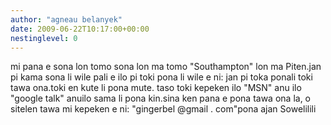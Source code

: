 ```yaml
---
author: "agneau belanyek"
date: 2009-06-22T10:17:00+00:00
nestinglevel: 0
---
```

mi pana e sona lon tomo sona lon ma tomo "Southampton" lon ma Piten.jan pi kama sona li wile pali e ilo pi toki pona li wile e ni: jan pi toka ponali toki tawa ona.toki en kute li pona mute. taso toki kepeken ilo "MSN" anu ilo "google talk" anuilo sama li pona kin.sina ken pana e pona tawa ona la, o sitelen tawa mi kepeken e ni: "gingerbel @gmail . com"pona ajan Sowelilili
